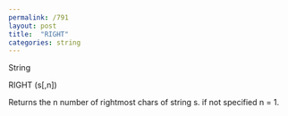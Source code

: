 ```yaml
---
permalink: /791
layout: post
title:  "RIGHT"
categories: string
---
```

String

RIGHT (s[,n])

Returns the n number of rightmost chars of string s. if not specified n = 1.

